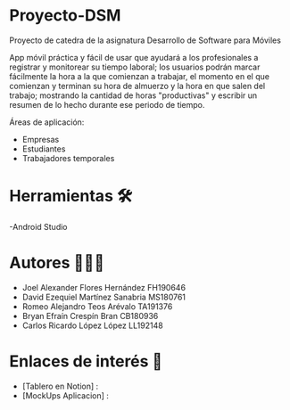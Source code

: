 # Proyecto-DSM
Proyecto de catedra de la asignatura Desarrollo de Software para Móviles

App móvil práctica y fácil de usar que ayudará a los profesionales a registrar y monitorear su tiempo laboral; los usuarios podrán marcar fácilmente la hora a la que comienzan a trabajar, el momento en el que comienzan y terminan su hora de almuerzo y la hora en que salen del trabajo; mostrando la cantidad de horas "productivas" y escribir un resumen de lo hecho durante ese periodo de tiempo.

Áreas de aplicación:
* Empresas
* Estudiantes
* Trabajadores temporales

# Herramientas 🛠️
-Android Studio
# Autores 👨🏻‍💻
- Joel Alexander Flores Hernández FH190646
- David Ezequiel Martínez Sanabria MS180761
- Romeo Alejandro Teos Arévalo TA191376
- Bryan Efraín Crespín Bran CB180936
- Carlos Ricardo López López LL192148
# Enlaces de interés 👀
- [Tablero en Notion] : 
- [MockUps Aplicacion] : 
